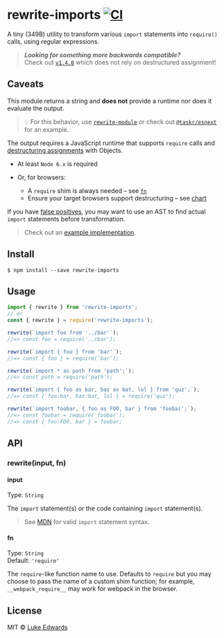 # rewrite-imports [![CI](https://github.com/lukeed/rewrite-imports/actions/workflows/ci.yml/badge.svg)](https://github.com/lukeed/rewrite-imports/actions/workflows/ci.yml)

A tiny (349B) utility to transform various `import` statements into `require()` calls, using regular expressions.

> ***Looking for something _more_ backwards compatible?*** <br>
> Check out [`v1.4.0`](https://github.com/lukeed/rewrite-imports/tree/v1.4.0) which does not rely on destructured assignment!


## Caveats

This module returns a string and **does not** provide a runtime nor does it evaluate the output.

> :bulb: For this behavior, use [`rewrite-module`](https://github.com/lukeed/rewrite-module) or check out [`@taskr/esnext`](https://github.com/lukeed/taskr/tree/master/packages/esnext) for an example.

The output requires a JavaScript runtime that supports `require` calls and [destructuring assignments](https://developer.mozilla.org/en-US/docs/Web/JavaScript/Reference/Operators/Destructuring_assignment#Object_destructuring) with Objects.

  * At least `Node 6.x` is required

  * Or, for browsers:
    * A `require` shim is always needed – see [`fn`](#fn)
    * Ensure your target browsers support destructuring – see [chart](https://kangax.github.io/compat-table/es6/#test-destructuring,_assignment)

If you have [false positives](https://github.com/lukeed/rewrite-imports/issues/8), you may want to use an AST to find actual `import` statements before transformation.

> Check out an [example implementation](https://github.com/styleguidist/react-styleguidist/blob/82f22d217044dee6215e60696c39791ee168fc14/src/client/utils/transpileImports.js).


## Install

```
$ npm install --save rewrite-imports
```


## Usage

```js
import { rewrite } from 'rewrite-imports';
// or
const { rewrite } = require('rewrite-imports');

rewrite(`import foo from '../bar'`);
//=> const foo = require('../bar');

rewrite(`import { foo } from 'bar'`);
//=> const { foo } = require('bar');

rewrite(`import * as path from 'path';`);
//=> const path = require('path');

rewrite(`import { foo as bar, baz as bat, lol } from 'quz';`);
//=> const { foo:bar, baz:bat, lol } = require('quz');

rewrite(`import foobar, { foo as FOO, bar } from 'foobar';`);
//=> const foobar = require('foobar');
//=> const { foo:FOO, bar } = foobar;
```


## API

### rewrite(input, fn)

#### input
Type: `String`

The `import` statement(s) or the code containing `import` statement(s).

> See [MDN](https://developer.mozilla.org/en-US/docs/Web/JavaScript/Reference/Statements/import) for valid `import` statement syntax.

#### fn
Type: `String`<br>
Default: `'require'`

The `require`-like function name to use. Defaults to `require` but you may choose to pass the name of a custom shim function; for example, `__webpack_require__` may work for webpack in the browser.

## License

MIT © [Luke Edwards](https://lukeed.com)
